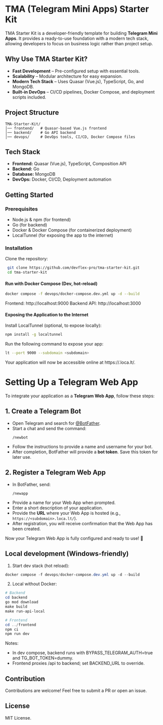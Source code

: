 # TMA (Telegram Mini Apps) Starter Kit

TMA Starter Kit is a developer-friendly template for building **Telegram Mini Apps**. It provides a ready-to-use foundation with a modern tech stack, allowing developers to focus on business logic rather than project setup.

## Why Use TMA Starter Kit?
- **Fast Development** – Pre-configured setup with essential tools.
- **Scalability** – Modular architecture for easy expansion.
- **Modern Tech Stack** – Uses Quasar (Vue.js), TypeScript, Go, and MongoDB.
- **Built-in DevOps** – CI/CD pipelines, Docker Compose, and deployment scripts included.

## Project Structure
```
TMA-Starter-Kit/
│── frontend/   # Quasar-based Vue.js frontend
│── backend/    # Go API backend
│── devops/     # DevOps tools, CI/CD, Docker Compose files
```

## Tech Stack
- **Frontend:** Quasar (Vue.js), TypeScript, Composition API
- **Backend:** Go
- **Database:** MongoDB
- **DevOps:** Docker, CI/CD, Deployment automation

## Getting Started

### Prerequisites
- Node.js & npm (for frontend)
- Go (for backend)
- Docker & Docker Compose (for containerized deployment)
- LocalTunnel (for exposing the app to the internet)


### Installation
Clone the repository:
```sh
 git clone https://github.com/devflex-pro/tma-starter-kit.git
 cd tma-starter-kit
```

#### Run with Docker Compose (Dev, hot-reload)
```sh
docker compose -f devops/docker-compose.dev.yml up -d --build
```
Frontend: http://localhost:9000
Backend API: http://localhost:3000
#### Exposing the Application to the Internet

Install LocalTunnel (optional, to expose locally):
```sh
npm install -g localtunnel
```

Run the following command to expose your app:
```sh
lt --port 9000 --subdomain <subdomain>
```

Your application will now be accessible online at https://<subdomain>.loca.lt/.

# Setting Up a Telegram Web App

To integrate your application as a **Telegram Web App**, follow these steps:

## 1. Create a Telegram Bot
- Open Telegram and search for [@BotFather](https://t.me/BotFather).
- Start a chat and send the command:
  ```
  /newbot
  ```
- Follow the instructions to provide a name and username for your bot.
- After completion, BotFather will provide a **bot token**. Save this token for later use.

## 2. Register a Telegram Web App
- In BotFather, send:
  ```
  /newapp
  ```
- Provide a name for your Web App when prompted.
- Enter a short description of your application.
- Provide the **URL** where your Web App is hosted (e.g., `https://<subdomain>.loca.lt/`).
- After registration, you will receive confirmation that the Web App has been created.

Now your Telegram Web App is fully configured and ready to use! 🚀

## Local development (Windows-friendly)

1) Start dev stack (hot reload):
```powershell
docker compose -f devops/docker-compose.dev.yml up -d --build
```

2) Local without Docker:
```powershell
# Backend
cd backend
go mod download
make build
make run-api-local

# Frontend
cd ../frontend
npm ci
npm run dev
```

Notes:
- In dev compose, backend runs with BYPASS_TELEGRAM_AUTH=true and TG_BOT_TOKEN=dummy.
- Frontend proxies /api to backend; set BACKEND_URL to override.

## Contribution
Contributions are welcome! Feel free to submit a PR or open an issue.

## License
MIT License.

